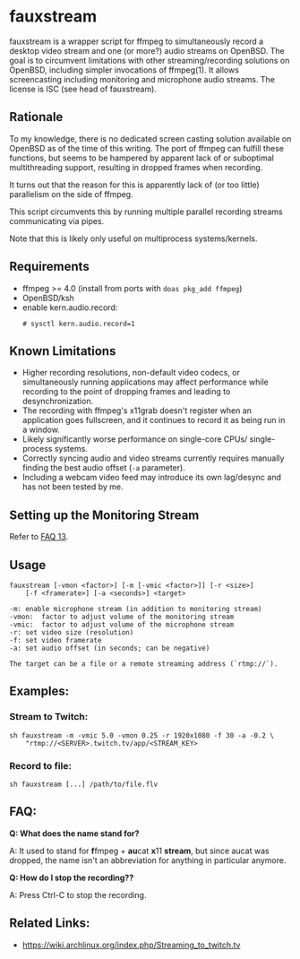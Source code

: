 fauxstream
==========

fauxstream is a wrapper script for ffmpeg to simultaneously record a
desktop video stream and one (or more?) audio streams on OpenBSD.
The goal is to circumvent limitations with other streaming/recording
solutions on OpenBSD, including simpler invocations of ffmpeg(1). It
allows screencasting including monitoring and microphone audio streams.
The license is ISC (see head of fauxstream).

Rationale
---------

To my knowledge, there is no dedicated screen casting solution available
on OpenBSD as of the time of this writing. The port of ffmpeg can
fulfill these functions, but seems to be hampered by apparent lack of or
suboptimal multithreading support, resulting in dropped frames when
recording.

It turns out that the reason for this is apparently lack of (or too
little) parallelism on the side of ffmpeg.

This script circumvents this by running multiple parallel recording
streams communicating via pipes.

Note that this is likely only useful on multiprocess systems/kernels.

Requirements
------------

* ffmpeg >= 4.0 (install from ports with `doas pkg_add ffmpeg`)
* OpenBSD/ksh
* enable kern.audio.record:
  ```
  # sysctl kern.audio.record=1
  ```

Known Limitations
-----------------

* Higher recording resolutions, non-default video codecs, or
  simultaneously running applications may affect performance while
  recording to the point of dropping frames and leading to
  desynchronization.
* The recording with ffmpeg's x11grab doesn't register when an
  application goes fullscreen, and it continues to record it as being
  run in a window.
* Likely significantly worse performance on single-core CPUs/
  single-process systems.
* Correctly syncing audio and video streams currently requires manually
  finding the best audio offset (`-a` parameter).
* Including a webcam video feed may introduce its own lag/desync and
  has not been tested by me.

Setting up the Monitoring Stream
--------------------------------

Refer to [FAQ 13](https://www.openbsd.org/faq/faq13.html#recordmon).

Usage
-----

```
fauxstream [-vmon <factor>] [-m [-vmic <factor>]] [-r <size>]
	[-f <framerate>] [-a <seconds>] <target>

-m:	enable microphone stream (in addition to monitoring stream)
-vmon:	factor to adjust volume of the monitoring stream
-vmic:	factor to adjust volume of the microphone stream
-r:	set video size (resolution)
-f:	set video framerate
-a:	set audio offset (in seconds; can be negative)

The target can be a file or a remote streaming address (`rtmp://`).
```

Examples:
-----------

### Stream to Twitch:

```
sh fauxstream -m -vmic 5.0 -vmon 0.25 -r 1920x1080 -f 30 -a -0.2 \
	"rtmp://<SERVER>.twitch.tv/app/<STREAM_KEY>
```

### Record to file:

```
sh fauxstream [...] /path/to/file.flv
```

FAQ:
----

**Q: What does the name stand for?**

A: It used to stand for **f**fmpeg + **au**cat **x**11 **stream**, but
since aucat was dropped, the name isn't an abbreviation for anything in
particular anymore.

**Q: How do I stop the recording??**

A: Press Ctrl-C to stop the recording.

Related Links:
--------------

* https://wiki.archlinux.org/index.php/Streaming_to_twitch.tv
